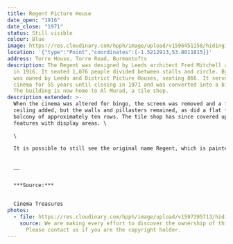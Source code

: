 ```yaml
---
title: Regent Picture House
date_open: "1916"
date_close: "1971"
status: Still visible
colour: Blue
image: https://res.cloudinary.com/hpph/image/upload/v1596451158/hidinginplainsight/regentcinema.svg
location: '{"type":"Point","coordinates":[-1.5212913,53.8011815]}'
address: Torre House, Torre Road, Burmantofts
description: The Regent was designed by Leeds architect Fred Mitchell and opened
  in 1916. It seated 1,076 people divided between stalls and circle. By 1943 it
  was owned by Leeds and District Picture Houses, seating 866. It served as a
  cinema for 55 years until closing in 1971 and was converted into a bingo hall.
  The building is now home to Al Murad, a tile shop.
description_extended: >-
  When the cinema was altered for bingo, the screen was removed and a false
  ceiling added, but the walls and pillasters remained, as did a flat fronted
  balcony of approximately ten rows. The tile shop has since covered up these
  features with display areas. \

  \

  It is possible to still see the original name Regent, which is painted on the roof. Apparently this was done for a publicity stunt in the 1930s. A plane flew over Burmantofts and did a leaflet drop advertising the cinema. The roof was painted so that the pilot of the plane could find it!


  __


  ***Source:***


  Cinema Treasures
photos:
  - file: https://res.cloudinary.com/hpph/image/upload/v1597395713/hidinginplainsight/Regent_Picture_House.jpg
    source: We are making every effort to discover the ownership of this photo.
      Please contact us if you are the copyright holder.
---
```

